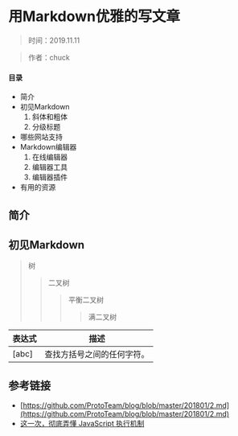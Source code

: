 # 用Markdown优雅的写文章

> 时间：2019.11.11  

> 作者：chuck

#### 目录

* 简介
* 初见Markdown
  1. 斜体和粗体
  2. 分级标题
* 哪些网站支持
* Markdown编辑器
  1. 在线编辑器
  2. 编辑器工具
  3. 编辑器插件
* 有用的资源

## 简介

## 初见Markdown

> 树
> 
> > 二叉树
> > 
> > > 平衡二叉树
> > > 
> > > > 满二叉树

| 表达式   | 描述            |
| ----- | ------------- |
| [abc] | 查找方括号之间的任何字符。 |

## 参考链接

* [https://github.com/ProtoTeam/blog/blob/master/201801/2.md](https://github.com/ProtoTeam/blog/blob/master/201801/2.md)
* [这一次，彻底弄懂 JavaScript 执行机制](https://juejin.im/post/59e85eebf265da430d571f89)